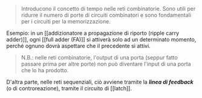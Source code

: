 > Introducono il concetto di tempo nelle reti combinatorie. Sono utili per ridurre il numero di porte di circuiti combinatori e sono fondamentali per i circuiti per la memorizzazione.

Esempio: in un [[addizionatore a propagazione di riporto (ripple carry adder)]], ogni [[full adder (FA)]] si attiverà solo ad un determinato momento, perché ognuno dovrà aspettare che il precedente si attivi.

> N.B.: nelle reti combinatorie, l'output di una porta (seppur fatto passare prima per altre porte) non può diventare l'input di una porta che lo ha prodotto.

D'altra parte, nelle reti sequenziali, ciò avviene tramite la ***linea di feedback*** (o di controreazione), tramite il circuito di [[latch]].